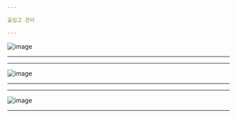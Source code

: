 ```yaml
--- 

출입고 관리

---
```


![image](https://github.com/Korjw/APCProduct/assets/93375024/bd15f225-2832-4587-9ad2-25f227910958)

---
---

![image](https://github.com/Korjw/APCProduct/assets/93375024/8291ffbb-a93c-4546-b71b-1dde9b6f2578)

---
---

![image](https://github.com/Korjw/APCProduct/assets/93375024/8beb8649-3b5a-4388-b127-e453d987cef4)

---
